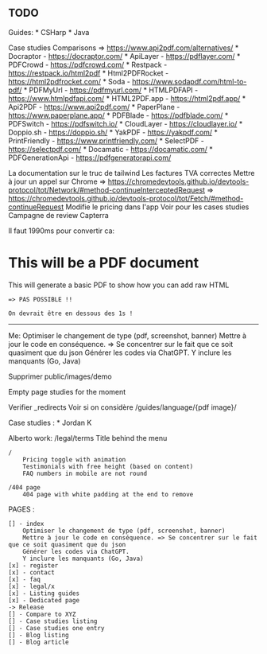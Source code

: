 TODO
----

Guides:
    * CSHarp
    * Java

Case studies
Comparisons => https://www.api2pdf.com/alternatives/
    * Docraptor - https://docraptor.com/
    * ApiLayer - https://pdflayer.com/
    * PDFCrowd - https://pdfcrowd.com/
    * Restpack - https://restpack.io/html2pdf
    * Html2PDFRocket - https://html2pdfrocket.com/
    * Soda - https://www.sodapdf.com/html-to-pdf/
    * PDFMyUrl - https://pdfmyurl.com/
    * HTMLPDFAPI - https://www.htmlpdfapi.com/
    * HTML2PDF.app - https://html2pdf.app/
    * Api2PDF - https://www.api2pdf.com/
    * PaperPlane - https://www.paperplane.app/
    * PDFBlade - https://pdfblade.com/
    * PDFSwitch - https://pdfswitch.io/
    * CloudLayer - https://cloudlayer.io/
    * Doppio.sh - https://doppio.sh/
    * YakPDF - https://yakpdf.com/
    * PrintFriendly - https://www.printfriendly.com/
    * SelectPDF - https://selectpdf.com/
    * Docamatic - https://docamatic.com/
    * PDFGenerationApi - https://pdfgeneratorapi.com/



La documentation sur le truc de tailwind
Les factures TVA correctes
Mettre à jour un appel sur Chrome
    => https://chromedevtools.github.io/devtools-protocol/tot/Network/#method-continueInterceptedRequest
    => https://chromedevtools.github.io/devtools-protocol/tot/Fetch/#method-continueRequest
Modifie le pricing dans l'app
Voir pour les cases studies
Campagne de review Capterra

Il faut 1990ms pour convertir ca:
    <html><body><h1>This will be a PDF document</h1><p>This will generate a basic PDF to show how you can add raw HTML</body></html>

    => PAS POSSIBLE !!

    On devrait être en dessous des 1s !


---

Me:
    Optimiser le changement de type (pdf, screenshot, banner)
        Mettre à jour le code en conséquence. => Se concentrer sur le fait que ce soit quasiment que du json
        Générer les codes via ChatGPT.
        Y inclure les manquants (Go, Java)


Supprimer public/images/demo

Empty page studies for the moment

Verifier _redirects
    Voir si on considère /guides/language/{pdf image}/

Case studies :
    * Jordan K


Alberto work:
    /legal/terms
        Title behind the menu

    /
        Pricing toggle with animation
        Testimonials with free height (based on content)
        FAQ numbers in mobile are not round

    /404 page
        404 page with white padding at the end to remove



PAGES :

    [] - index
        Optimiser le changement de type (pdf, screenshot, banner)
        Mettre à jour le code en conséquence. => Se concentrer sur le fait que ce soit quasiment que du json
        Générer les codes via ChatGPT.
        Y inclure les manquants (Go, Java)
    [x] - register
    [x] - contact
    [x] - faq
    [x] - legal/x
    [x] - Listing guides
    [x] - Dedicated page
    -> Release
    [] - Compare to XYZ
    [] - Case studies listing
    [] - Case studies one entry
    [] - Blog listing
    [] - Blog article